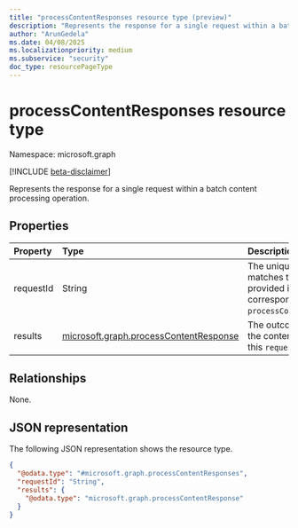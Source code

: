 ```yaml
---
title: "processContentResponses resource type (preview)"
description: "Represents the response for a single request within a batch content processing operation."
author: "ArunGedela"
ms.date: 04/08/2025
ms.localizationpriority: medium
ms.subservice: "security"
doc_type: resourcePageType
---
```


# processContentResponses resource type

Namespace: microsoft.graph

[!INCLUDE [beta-disclaimer](../../includes/beta-disclaimer.md)]

Represents the response for a single request within a batch content processing operation.

## Properties

|Property|Type|Description|
|:---|:---|:---|
|requestId|String|The unique identifier that matches the `requestId` provided in the corresponding `processContentBatchRequest`.|
|results|[microsoft.graph.processContentResponse](../resources/processcontentresponse.md)|The outcome of processing the content associated with this `requestId`. Required.|

## Relationships

None.

## JSON representation

The following JSON representation shows the resource type.
<!-- {
  "blockType": "resource",
  "@odata.type": "microsoft.graph.processContentResponses"
}
-->
``` json
{
  "@odata.type": "#microsoft.graph.processContentResponses",
  "requestId": "String",
  "results": {
    "@odata.type": "microsoft.graph.processContentResponse"
  }
}
```
